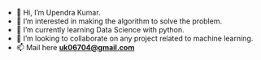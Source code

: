 - 👋 Hi, I’m Upendra Kumar.
- 👀 I’m interested in making the algorithm to solve the problem.
- 🌱 I’m currently learning Data Science with python.
- 💞️ I’m looking to collaborate on any project related to machine learning.
- 📫 Mail here <a><b> uk06704@gmail.com </b></a>

<!---
Upendra0/Upendra0 is a ✨ special ✨ repository because its `README.md` (this file) appears on your GitHub profile.
You can click the Preview link to take a look at your changes.
--->
